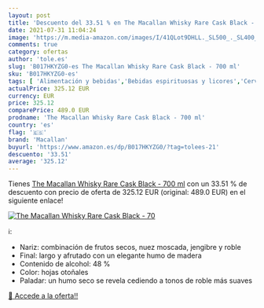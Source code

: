 ```yaml
---
layout: post
title: 'Descuento del 33.51 % en The Macallan Whisky Rare Cask Black - 70'
date: 2021-07-31 11:04:24
image: 'https://m.media-amazon.com/images/I/41QLot9DHLL._SL500_._SL400_.jpg'
comments: true
category: ofertas
author: 'tole.es'
slug: 'B017HKYZG0-es The Macallan Whisky Rare Cask Black - 700 ml'
sku: 'B017HKYZG0-es'
tags: [ 'Alimentación y bebidas','Bebidas espirituosas y licores','Cervezas, vinos y licores','Whisky','macallan','whisky', ]
actualPrice: 325.12 EUR
currency: EUR
price: 325.12
comparePrice: 489.0 EUR
prodname: 'The Macallan Whisky Rare Cask Black - 700 ml'
country: 'es'
flag: '🇪🇸'
brand: 'Macallan'
buyurl: 'https://www.amazon.es/dp/B017HKYZG0/?tag=tolees-21'
descuento: '33.51'
average: '325.12'
---
```


Tienes [The Macallan Whisky Rare Cask Black - 700 ml](https://www.amazon.es/dp/B017HKYZG0/?tag=tolees-21) con un 33.51 % de descuento con precio de oferta de 325.12 EUR (original: 489.0 EUR) en el siguiente enlace!

[![The Macallan Whisky Rare Cask Black - 70](https://m.media-amazon.com/images/I/41QLot9DHLL._SL500_._SL400_.jpg)](https://www.amazon.es/dp/B017HKYZG0/?tag=tolees-21)

ℹ️:

- Nariz: combinación de frutos secos, nuez moscada, jengibre y roble
- Final: largo y afrutado con un elegante humo de madera
- Contenido de alcohol: 48 %
- Color: hojas otoñales
- Paladar: un humo seco se revela cediendo a tonos de roble más suaves

[🛒 Accede a la oferta!!](https://www.amazon.es/dp/B017HKYZG0/?tag=tolees-21)
